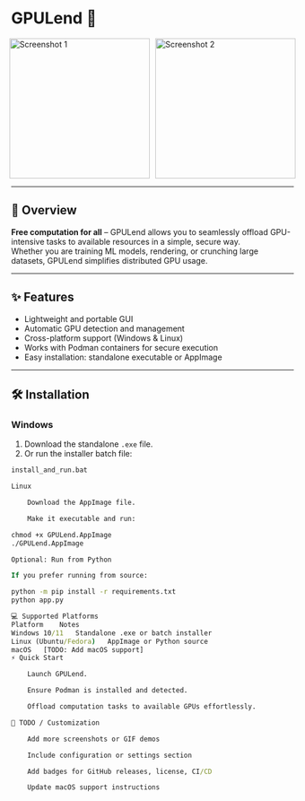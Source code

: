 # GPULend 🚀

<div style="display: flex; gap: 10px; justify-content: center; align-items: flex-start;">
  <img src="https://github.com/user-attachments/assets/f6740670-25af-4d6b-b901-50e6b0f8685a" 
       alt="Screenshot 1" width="250">
  <img src="https://github.com/user-attachments/assets/cd48c461-b910-4c32-a4ec-35b84c470f97" 
       alt="Screenshot 2" width="250">
</div>

---

## 🌟 Overview

**Free computation for all** – GPULend allows you to seamlessly offload GPU-intensive tasks to available resources in a simple, secure way.  
Whether you are training ML models, rendering, or crunching large datasets, GPULend simplifies distributed GPU usage.  

---

## ✨ Features

- Lightweight and portable GUI
- Automatic GPU detection and management
- Cross-platform support (Windows & Linux)
- Works with Podman containers for secure execution
- Easy installation: standalone executable or AppImage  

---

## 🛠 Installation

### Windows

1. Download the standalone `.exe` file.  
2. Or run the installer batch file:  

```bat
install_and_run.bat

Linux

    Download the AppImage file.

    Make it executable and run:

chmod +x GPULend.AppImage
./GPULend.AppImage

Optional: Run from Python

If you prefer running from source:

python -m pip install -r requirements.txt
python app.py

💻 Supported Platforms
Platform	Notes
Windows 10/11	Standalone .exe or batch installer
Linux (Ubuntu/Fedora)	AppImage or Python source
macOS	[TODO: Add macOS support]
⚡ Quick Start

    Launch GPULend.

    Ensure Podman is installed and detected.

    Offload computation tasks to available GPUs effortlessly.

📝 TODO / Customization

    Add more screenshots or GIF demos

    Include configuration or settings section

    Add badges for GitHub releases, license, CI/CD

    Update macOS support instructions
